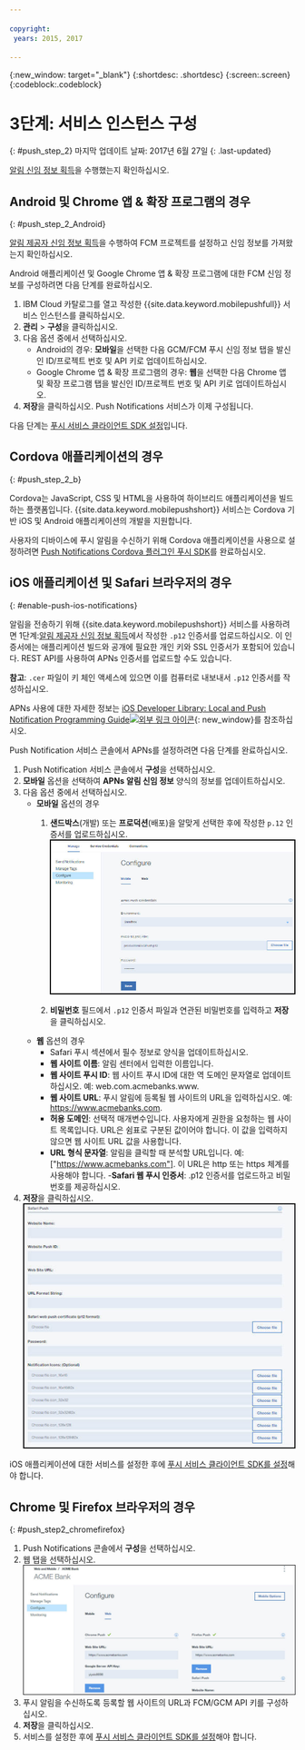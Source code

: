 ```yaml
---

copyright:
 years: 2015, 2017

---
```


{:new_window: target="_blank"}
{:shortdesc: .shortdesc}
{:screen:.screen}
{:codeblock:.codeblock}

# 3단계: 서비스 인스턴스 구성 
{: #push_step_2}
마지막 업데이트 날짜: 2017년 6월 27일
{: .last-updated}

[알림 신임 정보 획득](push_step_1.html)을 수행했는지 확인하십시오.


## Android 및 Chrome 앱 & 확장 프로그램의 경우
{: #push_step_2_Android}


[알림 제공자 신임 정보 획득](push_step_1.html)을 수행하여 FCM 프로젝트를 설정하고 신임 정보를 가져왔는지 확인하십시오. 

Android 애플리케이션 및 Google Chrome 앱 & 확장 프로그램에 대한 FCM 신임 정보를 구성하려면 다음 단계를 완료하십시오. 

1. IBM Cloud 카탈로그를 열고 작성한 {{site.data.keyword.mobilepushfull}} 서비스 인스턴스를 클릭하십시오.  
2. **관리** > **구성**을 클릭하십시오. 
3. 다음 옵션 중에서 선택하십시오.  
	- Android의 경우: **모바일**을 선택한 다음 GCM/FCM 푸시 신임 정보 탭을 발신인 ID/프로젝트 번호 및 API 키로 업데이트하십시오.  
	- Google Chrome 앱 & 확장 프로그램의 경우: **웹**을 선택한 다음 Chrome 앱 및 확장 프로그램 탭을 발신인 ID/프로젝트 번호 및 API 키로 업데이트하십시오.  
4. **저장**을 클릭하십시오. Push Notifications 서비스가 이제 구성됩니다. 

다음 단계는 [푸시 서비스 클라이언트 SDK 설정](push_step_3.html)입니다.


## Cordova 애플리케이션의 경우 
{: #push_step_2_b}


Cordova는 JavaScript, CSS 및 HTML을 사용하여 하이브리드 애플리케이션을 빌드하는 플랫폼입니다. {{site.data.keyword.mobilepushshort}} 서비스는 Cordova 기반 iOS 및 Android 애플리케이션의 개발을 지원합니다. 

사용자의 디바이스에 푸시 알림을 수신하기 위해 Cordova 애플리케이션을 사용으로 설정하려면 [Push Notifications Cordova 플러그인 푸시 SDK](https://github.com/ibm-bluemix-mobile-services/bms-clientsdk-cordova-plugin-push/tree/Doc#ios-app)를 완료하십시오.



## iOS 애플리케이션 및 Safari 브라우저의 경우 
{: #enable-push-ios-notifications}


알림을 전송하기 위해 {{site.data.keyword.mobilepushshort}} 서비스를 사용하려면 1단계:[알림 제공자 신임 정보 획득](push_step_1.html)에서 작성한 `.p12` 인증서를 업로드하십시오. 이 인증서에는 애플리케이션 빌드와 공개에 필요한 개인 키와 SSL 인증서가 포함되어 있습니다. REST API를 사용하여 APNs 인증서를 업로드할 수도 있습니다. 

**참고**: `.cer` 파일이 키 체인 액세스에 있으면 이를 컴퓨터로 내보내서 `.p12` 인증서를 작성하십시오.

APNs 사용에 대한 자세한 정보는 [iOS Developer Library: Local and Push Notification Programming Guide![외부 링크 아이콘](../../icons/launch-glyph.svg "외부 링크 아이콘")](https://developer.apple.com/library/ios/documentation/NetworkingInternet/Conceptual/RemoteNotificationsPG/Chapters/ProvisioningDevelopment.html#//apple_ref/doc/uid/TP40008194-CH104-SW4){: new_window}를 참조하십시오. 

Push Notification 서비스 콘솔에서 APNs를 설정하려면 다음 단계를 완료하십시오. 

1. Push Notification 서비스 콘솔에서 **구성**을 선택하십시오.
2. **모바일** 옵션을 선택하여 **APNs 알림 신임 정보** 양식의 정보를 업데이트하십시오. 
3. 다음 옵션 중에서 선택하십시오. 
	- **모바일** 옵션의 경우
		1. **샌드박스**(개발) 또는 **프로덕션**(배포)을 알맞게 선택한 후에 작성한 `p.12` 인증서를 업로드하십시오.
    ![푸시 알림 콘솔 설정](images/wizard.jpg)

		1. **비밀번호** 필드에서 `.p12` 인증서 파일과 연관된 비밀번호를 입력하고 **저장**을 클릭하십시오.
	- **웹** 옵션의 경우
		- Safari 푸시 섹션에서 필수 정보로 양식을 업데이트하십시오.  
		- **웹 사이트 이름**: 알림 센터에서 입력한 이름입니다. 
		- **웹 사이트 푸시 ID**: 웹 사이트 푸시 ID에 대한 역 도메인 문자열로 업데이트하십시오. 예: web.com.acmebanks.www.
		- **웹 사이트 URL**: 푸시 알림에 등록될 웹 사이트의 URL을 입력하십시오. 예: https://www.acmebanks.com.
		- **허용 도메인**: 선택적 매개변수입니다. 사용자에게 권한을 요청하는 웹 사이트 목록입니다. URL은 쉼표로 구분된 값이어야 합니다. 이 값을 입력하지 않으면 웹 사이트 URL 값을 사용합니다.  
		- **URL 형식 문자열**: 알림을 클릭할 때 분석할 URL입니다. 예: ["https://www.acmebanks.com"]. 이 URL은 http 또는 https 체계를 사용해야 합니다.
  -**Safari 웹 푸시 인증서**: .p12 인증서를 업로드하고 비밀번호를 제공하십시오. 
4. **저장**을 클릭하십시오.	
![Push Notifications 콘솔](images/push_configure_safari.jpg)	

iOS 애플리케이션에 대한 서비스를 설정한 후에 [푸시 서비스 클라이언트 SDK를 설정](push_step_3.html)해야 합니다.


## Chrome 및 Firefox 브라우저의 경우 
{: #push_step2_chromefirefox}

1. Push Notifications 콘솔에서 **구성**을 선택하십시오.
2. 웹 탭을 선택하십시오.
	![WebPush 구성](images/webpush_configure.jpg)
3. 푸시 알림을 수신하도록 등록할 웹 사이트의 URL과 FCM/GCM API 키를 구성하십시오. 
4. **저장**을 클릭하십시오.
5. 서비스를 설정한 후에 [푸시 서비스 클라이언트 SDK를 설정](push_step_3.html)해야 합니다.
